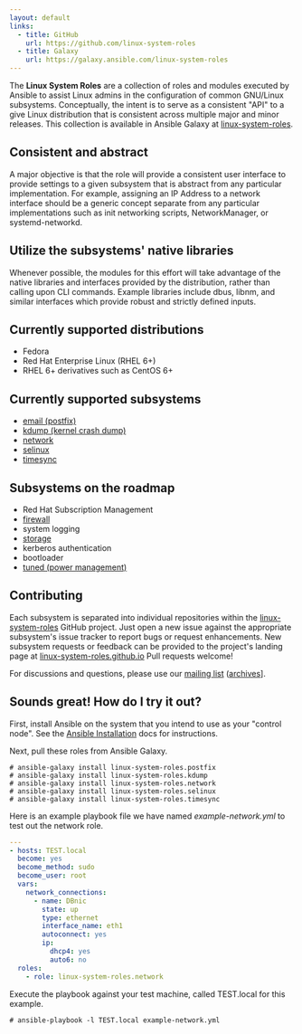 ```yaml
---
layout: default
links:
  - title: GitHub
    url: https://github.com/linux-system-roles
  - title: Galaxy
    url: https://galaxy.ansible.com/linux-system-roles
---
```

The **Linux System Roles** are a collection of roles and modules executed by
Ansible to assist Linux admins in the configuration of common GNU/Linux
subsystems. Conceptually, the intent is to serve as a consistent "API" to a
give Linux distribution that is consistent across multiple major and minor
releases. This collection is available in Ansible Galaxy at
[linux-system-roles](https://galaxy.ansible.com/linux-system-roles/).

## Consistent and abstract

A major objective is that the role will provide a consistent user interface to
provide settings to a given subsystem that is abstract from any particular
implementation.  For example, assigning an IP Address to a network interface
should be a generic concept separate from any particular implementations such
as init networking scripts, NetworkManager, or systemd-networkd.

## Utilize the subsystems' native libraries
Whenever possible, the modules for this effort will take advantage of the
native libraries and interfaces provided by the distribution, rather than
calling upon CLI commands.  Example libraries include dbus, libnm, and similar
interfaces which provide robust and strictly defined inputs.

## Currently supported distributions

- Fedora
- Red Hat Enterprise Linux (RHEL 6+)
- RHEL 6+ derivatives such as CentOS 6+

## Currently supported subsystems

- [email (postfix)](https://galaxy.ansible.com/linux-system-roles/postfix/)
- [kdump (kernel crash dump)](https://galaxy.ansible.com/linux-system-roles/kdump/)
- [network](https://galaxy.ansible.com/linux-system-roles/network/)
- [selinux](https://galaxy.ansible.com/linux-system-roles/selinux/)
- [timesync](https://galaxy.ansible.com/linux-system-roles/timesync/)

## Subsystems on the roadmap

- Red Hat Subscription Management
- [firewall](https://galaxy.ansible.com/linux-system-roles/firewall/)
- system logging
- [storage](https://galaxy.ansible.com/linux-system-roles/storage/)
- kerberos authentication
- bootloader
- [tuned (power management)](https://galaxy.ansible.com/linux-system-roles/tuned/)

## Contributing

Each subsystem is separated into individual repositories within the
[linux-system-roles](https://github.com/linux-system-roles) GitHub project.
Just open a new issue against the appropriate subsystem's issue tracker to
report bugs or request enhancements.  New subsystem requests or feedback can be
provided to the project's landing page at
[linux-system-roles.github.io](https://linux-system-roles.github.io) Pull
requests welcome!

For discussions and questions, please use our [mailing
list](https://lists.fedorahosted.org/admin/lists/systemroles.lists.fedorahosted.org/)
([archives](https://lists.fedorahosted.org/archives/list/systemroles@lists.fedorahosted.org/)].

## Sounds great! How do I try it out?

First, install Ansible on the system that you intend to use as your "control
node".  See the [Ansible Installation](https://docs.ansible.com/ansible/intro_installation.html#installation)
docs for instructions.

Next, pull these roles from Ansible Galaxy.

```
# ansible-galaxy install linux-system-roles.postfix
# ansible-galaxy install linux-system-roles.kdump
# ansible-galaxy install linux-system-roles.network
# ansible-galaxy install linux-system-roles.selinux
# ansible-galaxy install linux-system-roles.timesync
```

Here is an example playbook file we have named <em>example-network.yml</em> to
test out the network role.

```yaml
---
- hosts: TEST.local
  become: yes
  become_method: sudo
  become_user: root
  vars:
    network_connections:
      - name: DBnic
        state: up
        type: ethernet
        interface_name: eth1
        autoconnect: yes
        ip:
          dhcp4: yes
          auto6: no
  roles:
    - role: linux-system-roles.network
```

Execute the playbook against your test machine, called TEST.local for this
example.

```
# ansible-playbook -l TEST.local example-network.yml
```
